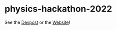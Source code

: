 # physics-hackathon-2022

See the [Devpost](https://devpost.com/software/galactic-ponghttps://devpost.com/software/galactic-pong) or the [Website](https://jocular-queijadas-f8f5c6.netlify.app/)!
